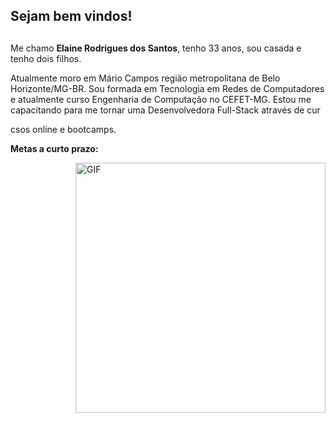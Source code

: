## Sejam bem vindos!  <h2>

Me chamo **Elaine Rodrigues dos Santos**, tenho 33 anos, sou casada e tenho dois filhos.

Atualmente moro em Mário Campos região metropolitana de Belo Horizonte/MG-BR.</b>
Sou formada em Tecnologia em Redes de Computadores e atualmente curso Engenharia de Computação no CEFET-MG.</b>
Estou me capacitando para me tornar uma Desenvolvedora Full-Stack através de cur<p>csos online e bootcamps.</b>


**Metas a curto prazo:**

<img align="right" alt="GIF" src="https://octocat-generator-assets.githubusercontent.com/my-octocat-1623688364333.png" width="400px" />

